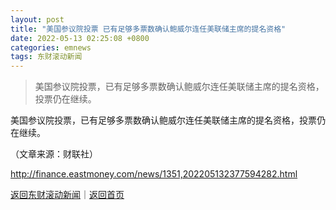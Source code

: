 ```yaml
---
layout: post
title: "美国参议院投票 已有足够多票数确认鲍威尔连任美联储主席的提名资格"
date: 2022-05-13 02:25:08 +0800
categories: emnews
tags: 东财滚动新闻
---
```

> 美国参议院投票，已有足够多票数确认鲍威尔连任美联储主席的提名资格，投票仍在继续。

<p>美国参议院投票，已有足够多票数确认鲍威尔连任美联储主席的提名资格，投票仍在继续。</p><p class="em_media">（文章来源：财联社）</p>

<http://finance.eastmoney.com/news/1351,202205132377594282.html>

[返回东财滚动新闻](//finews.withounder.com/emnews/)｜[返回首页](//finews.withounder.com/)